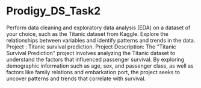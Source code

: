 # Prodigy_DS_Task2
Perform data cleaning and exploratory data analysis (EDA) on a dataset of your choice, such as the Titanic dataset from Kaggle. Explore the relationships between variables and identify patterns and trends in the data.
Project : Titanic survival prediction. 
Project Description: The "Titanic Survival Prediction" project involves analyzing the Titanic dataset to understand the factors that influenced passenger survival. By exploring demographic information such as age, sex, and passenger class, as well as factors like family relations and embarkation port, the project seeks to uncover patterns and trends that correlate with survival. 
